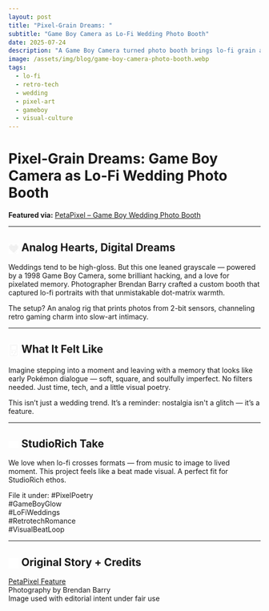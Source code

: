 ```yaml
---
layout: post
title: "Pixel-Grain Dreams: "
subtitle: "Game Boy Camera as Lo-Fi Wedding Photo Booth"
date: 2025-07-24
description: "A Game Boy Camera turned photo booth brings lo-fi grain and retro joy to the modern wedding aisle. Analog romance in every pixel."
image: /assets/img/blog/game-boy-camera-photo-booth.webp
tags:
  - lo-fi
  - retro-tech
  - wedding
  - pixel-art
  - gameboy
  - visual-culture
---
```


# Pixel-Grain Dreams: Game Boy Camera as Lo-Fi Wedding Photo Booth

**Featured via:** [PetaPixel – Game Boy Wedding Photo Booth](https://petapixel.com/2025/07/23/game-boy-camera-powers-lo-fi-wedding-photo-booth-like-youve-never-seen/)

---

## <img src="/assets/icons/dot-matrix-heart.svg" alt="Dot Matrix icon" style="width: 1em; vertical-align: middle;" />  Analog Hearts, Digital Dreams

Weddings tend to be high-gloss. But this one leaned grayscale — powered by a 1998 Game Boy Camera, some brilliant hacking, and a love for pixelated memory. Photographer Brendan Barry crafted a custom booth that captured lo-fi portraits with that unmistakable dot-matrix warmth.

The setup? An analog rig that prints photos from 2-bit sensors, channeling retro gaming charm into slow-art intimacy.

---

## <img src="/assets/icons/gameboy.svg" alt="Gameboy icon" style="width: 1em; vertical-align: middle;" />  What It Felt Like

Imagine stepping into a moment and leaving with a memory that looks like early Pokémon dialogue — soft, square, and soulfully imperfect. No filters needed. Just time, tech, and a little visual poetry.

This isn’t just a wedding trend. It’s a reminder: nostalgia isn't a glitch — it’s a feature.

---

## <img src="/assets/icons/eye.svg" alt="Eye icon" style="width: 1em; vertical-align: middle;" />  StudioRich Take

We love when lo-fi crosses formats — from music to image to lived moment. This project feels like a beat made visual. A perfect fit for StudioRich ethos.

File it under:
#PixelPoetry  
#GameBoyGlow  
#LoFiWeddings  
#RetrotechRomance  
#VisualBeatLoop

---

## <img src="/assets/icons/hollow-book.svg" alt="Hollow Book icon" style="width: 1em; vertical-align: middle;" />  Original Story + Credits
[PetaPixel Feature](https://petapixel.com/2025/07/23/game-boy-camera-powers-lo-fi-wedding-photo-booth-like-youve-never-seen/)  
Photography by Brendan Barry  
Image used with editorial intent under fair use
